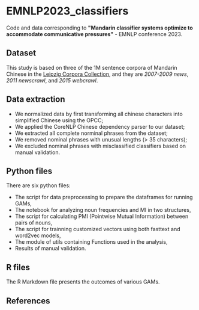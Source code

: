 # EMNLP2023_classifiers
Code and data corresponding to **"Mandarin classifier systems optimize to accommodate communicative pressures"** - EMNLP conference 2023.

## Dataset
This study is based on three of the 1M sentence corpora of Mandarin Chinese in the [Leipzig Corpora Collection](https://wortschatz.uni-leipzig.de/en/download), and they are *2007-2009 news*, *2011 newscrawl*, and *2015 webcrawl*.

## Data extraction
* We normalized data by first transforming all chinese characters into simplified Chinese using the OPCC;
* We applied the CoreNLP Chinese dependency parser to our dataset;
* We extracted all complete norminal phrases from the dataset;
* We removed nominal phrases with unusual lengths (> 35 characters);
* We excluded nominal phrases with misclassified classifiers based on manual validation.

## Python files
There are six python files: 
* The script for data preprocessing to prepare the dataframes for running GAMs,
* The notebook for analyzing noun frequencies and MI in two structures,
* The script for calculating PMI (Pointwise Mutual Information) between pairs of nouns,
* The script for trainning customized vectors using both fasttext and word2vec models,
* The module of utils containing Functions used in the analysis,
* Results of manual validation.

## R files
The R Markdown file presents the outcomes of various GAMs.

## References

